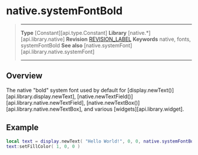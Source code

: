 
# native.systemFontBold

> --------------------- ------------------------------------------------------------------------------------------
> __Type__              [Constant][api.type.Constant]
> __Library__           [native.*][api.library.native]
> __Revision__          [REVISION_LABEL](REVISION_URL)
> __Keywords__          native, fonts, systemFontBold
> __See also__          [native.systemFont][api.library.native.systemFont]
> --------------------- ------------------------------------------------------------------------------------------


## Overview

The native "bold" system font used by default for [display.newText()][api.library.display.newText], [native.newTextField()][api.library.native.newTextField], [native.newTextBox()][api.library.native.newTextBox], and various [widgets][api.library.widget].

## Example

`````lua
local text = display.newText( "Hello World!", 0, 0, native.systemFontBold, 12 )
text:setFillColor( 1, 0, 0 )
`````
